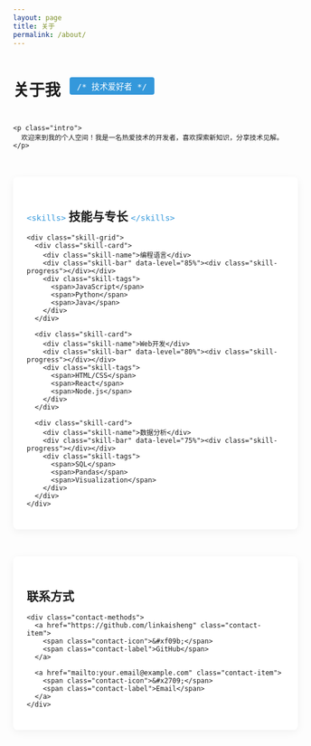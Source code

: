 ```yaml
---
layout: page
title: 关于
permalink: /about/
---
```


<div class="about-container">
  <div class="profile-section">
    <div class="profile-header">
      <h1>关于我</h1>
      <div class="tech-badge">/* 技术爱好者 */</div>
    </div>
    
    <p class="intro">
      欢迎来到我的个人空间！我是一名热爱技术的开发者，喜欢探索新知识，分享技术见解。
    </p>
  </div>

  <div class="skills-section">
    <h2><span class="code-tag">&lt;skills&gt;</span> 技能与专长 <span class="code-tag">&lt;/skills&gt;</span></h2>
    
    <div class="skill-grid">
      <div class="skill-card">
        <div class="skill-name">编程语言</div>
        <div class="skill-bar" data-level="85%"><div class="skill-progress"></div></div>
        <div class="skill-tags">
          <span>JavaScript</span>
          <span>Python</span>
          <span>Java</span>
        </div>
      </div>
      
      <div class="skill-card">
        <div class="skill-name">Web开发</div>
        <div class="skill-bar" data-level="80%"><div class="skill-progress"></div></div>
        <div class="skill-tags">
          <span>HTML/CSS</span>
          <span>React</span>
          <span>Node.js</span>
        </div>
      </div>
      
      <div class="skill-card">
        <div class="skill-name">数据分析</div>
        <div class="skill-bar" data-level="75%"><div class="skill-progress"></div></div>
        <div class="skill-tags">
          <span>SQL</span>
          <span>Pandas</span>
          <span>Visualization</span>
        </div>
      </div>
    </div>
  </div>

  <div class="contact-section">
    <h2>联系方式</h2>
    
    <div class="contact-methods">
      <a href="https://github.com/linkaisheng" class="contact-item">
        <span class="contact-icon">&#xf09b;</span>
        <span class="contact-label">GitHub</span>
      </a>
      
      <a href="mailto:your.email@example.com" class="contact-item">
        <span class="contact-icon">&#x2709;</span>
        <span class="contact-label">Email</span>
      </a>
    </div>
  </div>
</div>

<style>
.about-container {
  max-width: 800px;
  margin: 0 auto;
}

.profile-section {
  margin-bottom: 3rem;
}

.profile-header {
  display: flex;
  align-items: center;
  margin-bottom: 1.5rem;
}

.tech-badge {
  background: #3498db;
  color: white;
  padding: 0.3rem 0.8rem;
  border-radius: 4px;
  margin-left: 1rem;
  font-family: monospace;
  font-size: 0.9rem;
  position: relative;
  top: 5px;
}

.intro {
  font-size: 1.1rem;
  line-height: 1.6;
  color: #555;
}

.code-tag {
  color: #3498db;
  font-family: monospace;
  font-weight: normal;
  font-size: 0.9rem;
}

.skills-section {
  background: white;
  padding: 1.5rem;
  border-radius: 8px;
  box-shadow: 0 4px 15px rgba(0, 0, 0, 0.05);
  margin-bottom: 3rem;
}

.skill-grid {
  display: grid;
  grid-template-columns: repeat(auto-fill, minmax(250px, 1fr));
  gap: 1.5rem;
  margin-top: 1.5rem;
}

.skill-card {
  background: #f8fdff;
  padding: 1.2rem;
  border-radius: 6px;
  border-left: 3px solid #3498db;
}

.skill-name {
  font-weight: 600;
  margin-bottom: 0.8rem;
  color: #333;
}

.skill-bar {
  height: 6px;
  background: #e0e0e0;
  border-radius: 3px;
  margin-bottom: 0.8rem;
  position: relative;
}

.skill-progress {
  position: absolute;
  height: 100%;
  background: linear-gradient(to right, #3498db, #2980b9);
  border-radius: 3px;
  width: 0;
  transition: width 1.5s ease;
}

.skill-tags {
  display: flex;
  flex-wrap: wrap;
  gap: 0.5rem;
}

.skill-tags span {
  background: rgba(52, 152, 219, 0.1);
  padding: 0.2rem 0.5rem;
  border-radius: 3px;
  font-size: 0.8rem;
  color: #2980b9;
}

.contact-section {
  background: white;
  padding: 1.5rem;
  border-radius: 8px;
  box-shadow: 0 4px 15px rgba(0, 0, 0, 0.05);
}

.contact-methods {
  display: flex;
  gap: 1.5rem;
  margin-top: 1rem;
}

.contact-item {
  display: flex;
  align-items: center;
  text-decoration: none;
  color: #333;
  padding: 0.8rem 1.2rem;
  background: #f8fdff;
  border-radius: 6px;
  transition: all 0.3s ease;
}

.contact-item:hover {
  transform: translateY(-3px);
  box-shadow: 0 5px 15px rgba(52, 152, 219, 0.2);
}

.contact-icon {
  margin-right: 0.5rem;
  font-size: 1.2rem;
}

/* 初始化技能条动画 */
document.addEventListener('DOMContentLoaded', function() {
  setTimeout(function() {
    document.querySelectorAll('.skill-progress').forEach(function(bar) {
      const level = bar.parentElement.getAttribute('data-level');
      bar.style.width = level;
    });
  }, 300);
});
</style>

<script>
// 初始化技能条动画
document.addEventListener('DOMContentLoaded', function() {
  setTimeout(function() {
    document.querySelectorAll('.skill-progress').forEach(function(bar) {
      const level = bar.parentElement.getAttribute('data-level');
      bar.style.width = level;
    });
  }, 300);
});
</script> 